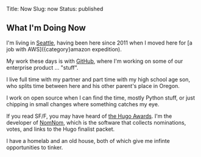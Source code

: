 Title: Now
Slug: now
Status: published

## What I'm Doing Now

I'm living in [Seattle]({tag}seattle), having been here since 2011 when I moved here for [a job with AWS]({category}amazon expedition).

My work these days is with [GitHub](https://github.com), where I'm working on some of our enterprise product ... "stuff".

I live full time with my partner and part time with my high school age son, who splits time between here and his other parent's place in Oregon.

I work on open source when I can find the time, mostly Python stuff, or just chipping in small changes where something catches my eye.

If you read SF/F, you may have heard of [the Hugo Awards](https://www.thehugoawards.org/). I'm the developer of [NomNom](https://nomnom.fans), which is the software that collects nominations, votes, and links to the Hugo finalist packet. 

I have a homelab and an old house, both of which give me infinte opportunities to tinker.



